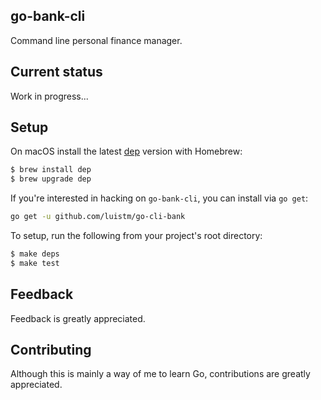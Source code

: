 ## go-bank-cli

Command line personal finance manager. 

## Current status

Work in progress...


## Setup

On macOS install the latest [dep](https://github.com/golang/dep) version with Homebrew:

```sh
$ brew install dep
$ brew upgrade dep
```

If you're interested in hacking on `go-bank-cli`, you can install via `go get`:

```sh
go get -u github.com/luistm/go-cli-bank
```

To setup, run the following from your project's root directory:

```sh
$ make deps
$ make test
```

## Feedback

Feedback is greatly appreciated.

## Contributing

Although this is mainly a way of me to learn Go, contributions are greatly appreciated.

